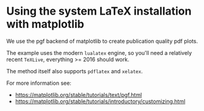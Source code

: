 # Using the system LaTeX installation with matplotlib

We use the pgf backend of matplotlib to create publication quality pdf
plots.

The example uses the modern `lualatex` engine, so you'll need a relatively
recent `TeXLive`, everything >= 2016 should work.

The method itself also supports `pdflatex` and `xelatex`.

For more information see:

* https://matplotlib.org/stable/tutorials/text/pgf.html
* https://matplotlib.org/stable/tutorials/introductory/customizing.html
